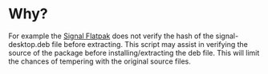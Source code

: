 # Why?
For example the [Signal Flatpak](https://github.com/flathub/org.signal.Signal) does not verify the hash of the signal-desktop.deb file before extracting. This script may assist in verifying the source of the package before installing/extracting the deb file. This will limit the chances of tempering with the original source files.
